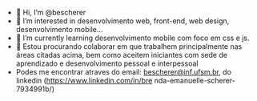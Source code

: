 - 👋 Hi, I’m @bescherer
- 👀 I’m interested in  desenvolvimento web, front-end, web design, desenvolvimento mobile...
- 🌱 I’m currently learning desenvolvimento mobile com foco em css e js.
- 💞️ Estou procurando colaborar em que trabalhem principalmente nas áreas citadas acima, bem como aceitem iniciantes com sede de aprendizado e desenvolvimento pessoal e interpessoal
- Podes me encontrar atraves do email: bescherer@inf.ufsm.br, do linkedin (https://www.linkedin.com/in/bre nda-emanuelle-scherer-7934991b/)
<!---
bescherer/bescherer is a ✨ special ✨ repository because its `README.md` (this file) appears on your GitHub profile.
You can click the Preview link to take a look at your changes.
--->
